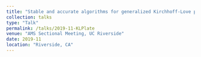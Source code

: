 ```yaml
---
title: "Stable and accurate algorithms for generalized Kirchhoff-Love plates"
collection: talks
type: "Talk"
permalink: /talks/2019-11-KLPlate
venue: "AMS Sectional Meeting, UC Riverside"
date: 2019-11
location: "Riverside, CA"
---
```

